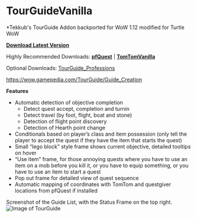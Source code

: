 # TourGuideVanilla
*Tekkub's TourGuide Addon backported for WoW 1.12 modified for Turtle WoW

[**Download Latest Version**](https://github.com/Blueager2/TourGuideTurtle/releases)

Highly Recommended Downloads: [**pfQuest**](https://gitlab.com/shagu/pfQuest#downloads) | [**TomTomVanilla**](https://github.com/cralor/TomTomVanilla/releases/latest)

Optional Downloads: [TourGuide_Professions](https://github.com/cralor/TourGuide_Professions/releases/latest)

https://wow.gamepedia.com/TourGuide/Guide_Creation

**Features**
* Automatic detection of objective completion
  * Detect quest accept, completion and turnin
  * Detect travel (by foot, flight, boat and stone)
  * Detection of flight point discovery
  * Detection of Hearth point change
* Conditionals based on player’s class and item possession (only tell the player to accept the quest if they have the item that starts the quest)
* Small “lego block” style frame shows current objective, detailed tooltips on hover
* “Use item” frame, for those annoying quests where you have to use an item on a mob before you kill it, or you have to equip something, or you have to use an item to start a quest
* Pop out frame for detailed view of quest sequence
* Automatic mapping of coordinates with TomTom and questgiver locations from pfQuest if installed

Screenshot of the Guide List, with the Status Frame on the top right.
![Image of TourGuide](https://user-images.githubusercontent.com/26133646/36521684-5a62bf9e-1798-11e8-844f-4e682f9feb75.png)
